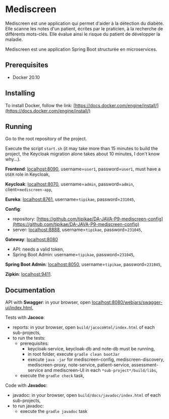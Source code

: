 # Mediscreen

Mediscreen est une application qui permet d'aider à la détection du diabète. Elle scanne les notes d'un patient, écrites par le praticien, à la recherche de différents mots-clés. Elle évalue ainsi le risque du patient de développer la maladie.

Mediscreen est une application Spring Boot structurée en microservices.

## Prerequisites
- Docker 20.10

## Installing
To install Docker, follow the link: [https://docs.docker.com/engine/install/](https://docs.docker.com/engine/install/)

## Running
Go to the root repository of the project.

Execute the script `start.sh` (it may take more than 15 minutes to build the project, the Keycloak migration alone takes about 10 minutes, I don't know why...).

**Frontend**: [localhost:8090](http://localhost:8090/login), username=`user1`, password=`user1`, must have a `USER` role in Keycloak,

**Keycloak**: [localhost:8070](http://localhost:8070), username=`admin`, password=`admin`, client=`mediscreen-app`,

**Eureka**: [localhost:8761](http://localhost:8761), username=`tipikae`, password=`231045`,

**Config**: 
- repository: [https://github.com/tipikae/DA-JAVA-P9-mediscreen-config](https://github.com/tipikae/DA-JAVA-P9-mediscreen-config)
- server: [localhost:8888](http://localhost:8888), username=`tipikae`, password=`231045`,

**Gateway**: [localhost:8080](http://localhost:8080)
- API:  needs a valid token,
- Spring Boot Admin: username=`tipikae`, password=`231045`,

**Spring Boot Admin**: [localhost:8050](http://localhost:8050), username=`tipikae`, password=`231045`,

**Zipkin**: [localhost:9411](http://localhost:9411).



## Documentation
API with **Swagger**: in your browser, open [localhost:8080/webjars/swagger-ui/index.html](http://localhost:8080/webjars/swagger-ui/index.html?urls.primaryName=note),


Tests with **Jacoco**:
- reports: in your browser, open `build/jacocoHtml/index.html` of each sub-projects,
- to run the tests:
    - prerequisites:
        - keycloak-service, keycloak-db and note-db must be running,
        - in root folder, execute `gradle clean bootJar`
        - execute `java -jar` for mediscreen-config, mediscreen-discovery, mediscreen-proxy, note-service, patient-service, assessment-service and mediscreen-UI in each `*sub-project*/build/libs`,
    - execute the `gradle check` task,


Code with **Javadoc**:
- javadoc: in your browser, open `build/docs/javadoc/index.html` of each sub-projects,
- to run javadoc:
    - execute the `gradle javadoc` task

